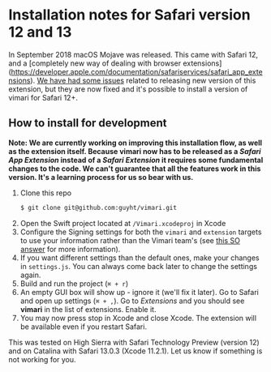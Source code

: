 # Installation notes for Safari version 12 and 13

In September 2018 macOS Mojave was released. This came with Safari 12, and a 
[completely new way of dealing with browser extensions]
(https://developer.apple.com/documentation/safariservices/safari_app_extensions).
 [We have had some issues](./crowdfunding.md) related to releasing new version
of this extension, but they are now fixed and it's possible to install a version
of vimari for Safari 12+.

## How to install for development
**Note: We are currently working on improving this installation flow, as well
as the extension itself. Because vimari now has to be released as a _Safari
App Extension_ instead of a _Safari Extension_ it requires some fundamental
changes to the code. We can't guarantee that all the features work in
this version. It's a learning process for us so bear with us.**

1. Clone this repo
    ```sh
    $ git clone git@github.com:guyht/vimari.git
    ```
2. Open the Swift project located at `/Vimari.xcodeproj` in Xcode
3. Configure the Signing settings for both the `vimari` and `extension` targets
   to use your information rather than the Vimari team's (see [this SO answer](https://stackoverflow.com/questions/39754341/none-of-your-accounts-are-a-member-code-signing-errors-after-upgrading-to-xcode)
   for more information).
4. If you want different settings than the default ones, make your changes in
   `settings.js`. You can always come back later to change the settings again.
5. Build and run the project (`⌘ + r`)
6. An empty GUI box will show up - ignore it (we'll fix it later). Go to
   Safari and open up settings (`⌘ + ,`). Go to _Extensions_ and you should
   see **vimari** in the list of extensions. Enable it.
7. You may now press stop in Xcode and close Xcode. The extension will be
   available even if you restart Safari.

This was tested on High Sierra with Safari Technology Preview (version 12) and 
on Catalina with Safari 13.0.3 (Xcode 11.2.1). Let us know if something is not 
working for you.
